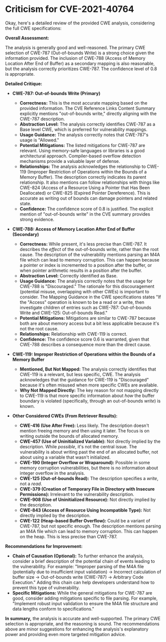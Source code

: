 # Criticism for CVE-2021-40764

Okay, here's a detailed review of the provided CWE analysis, considering the full CWE specifications:

**Overall Assessment:**

The analysis is generally good and well-reasoned. The primary CWE selection of CWE-787 (Out-of-bounds Write) is a strong choice given the information provided. The inclusion of CWE-788 (Access of Memory Location After End of Buffer) as a secondary mapping is also reasonable, but the analysis correctly prioritizes CWE-787. The confidence level of 0.8 is appropriate.

**Detailed Critique:**

*   **CWE-787: Out-of-bounds Write (Primary)**

    *   **Correctness:** This is the most accurate mapping based on the provided information. The CVE Reference Links Content Summary explicitly mentions "out-of-bounds write," directly aligning with the CWE-787 description.
    *   **Abstraction Level:** The analysis correctly identifies CWE-787 as a Base level CWE, which is preferred for vulnerability mappings.
    *   **Usage Guidance:** The analysis correctly notes that CWE-787's usage is "Allowed."
    *   **Potential Mitigations:** The listed mitigations for CWE-787 are relevant. Using memory-safe languages or libraries is a good architectural approach. Compiler-based overflow detection mechanisms provide a valuable layer of defense.
    *   **Relationships:** The analysis acknowledges the relationship to CWE-119 (Improper Restriction of Operations within the Bounds of a Memory Buffer). The description correctly indicates its parent relationship.  It also mentions can follow relationships with things like CWE-824 (Access of a Resource Using a Pointer that Has Been Deallocated) or CWE-825 (Expired Pointer Dereference). This is accurate as writing out of bounds can damage pointers and related state.
    *   **Confidence:** The confidence score of 0.8 is justified. The explicit mention of "out-of-bounds write" in the CVE summary provides strong evidence.

*   **CWE-788: Access of Memory Location After End of Buffer (Secondary)**

    *   **Correctness:** While present, it's less precise than CWE-787. It describes the *effect* of the out-of-bounds write, rather than the root cause. The description of the vulnerability mentions parsing an M4A file which can lead to memory corruption. This can happen because a pointer or index is incremented to a position after the buffer, or when pointer arithmetic results in a position after the buffer.
    *   **Abstraction Level:** Correctly identified as Base.
    *   **Usage Guidance:** The analysis correctly notes that the usage for CWE-788 is "Discouraged." The rationale for this discouragement (potential misuse, overlapping with other CWEs) is important to consider. The Mapping Guidance in the CWE specifications states "If the "Access" operation is known to be a read or a write, then investigate children of entries such as CWE-787: Out-of-bounds Write and CWE-125: Out-of-bounds Read."
    *   **Potential Mitigations:** Mitigations are similar to CWE-787 because both are about memory access but a bit less applicable because it's not the root cause.
    *   **Relationships:** Relationship with CWE-119 is correct.
    *   **Confidence:** The confidence score 0.6 is warranted, given that CWE-788 describes a consequence more than the direct cause.

*   **CWE-119: Improper Restriction of Operations within the Bounds of a Memory Buffer**

    *   **Mentioned, But Not Mapped:** The analysis correctly identifies that CWE-119 is a relevant, but less specific, CWE. The analysis acknowledges that the guidance for CWE-119 is "Discouraged" because it's often misused when more specific CWEs are available.
    *   **Why Not Mapped Directly:** The key reason for not mapping directly to CWE-119 is that more specific information about *how* the buffer boundary is violated (specifically, through an out-of-bounds *write*) is known.

*   **Other Considered CWEs (From Retriever Results):**

    *   **CWE-416 (Use After Free):** Less likely. The description doesn't mention freeing memory and then using it later. The focus is on writing outside the bounds of allocated memory.
    *   **CWE-457 (Use of Uninitialized Variable):**  Not directly implied by the description. While *possible*, it's not the central issue. The vulnerability is about writing past the end of an allocated buffer, not about using a variable that wasn't initialized.
    *   **CWE-190 (Integer Overflow or Wraparound):** Possible in some memory corruption vulnerabilities, but there is no information about integer overflow in the analysis.
    *   **CWE-125 (Out-of-bounds Read):** The description specifies a *write*, not a *read*.
    *   **CWE-379 (Creation of Temporary File in Directory with Insecure Permissions):** Irrelevant to the vulnerability description.
    *   **CWE-908 (Use of Uninitialized Resource):** Not directly implied by the description.
    *    **CWE-843 (Access of Resource Using Incompatible Type):** Not directly implied by the description.
    *   **CWE-122 (Heap-based Buffer Overflow):**  Could be a variant of CWE-787, but not specific enough. The description mentions parsing an M4A file which can lead to memory corruption. This can happen on the heap. This is less precise than CWE-787.

**Recommendations for Improvement:**

*   **Chain of Causation (Optional):** To further enhance the analysis, consider a brief description of the potential chain of events leading to the vulnerability. For example: "Improper parsing of the M4A file (potentially due to insufficient input validation) -> Incorrect calculation of buffer size -> Out-of-bounds write (CWE-787) -> Arbitrary Code Execution."  Adding this chain can help developers understand how to prevent this type of vulnerability.
*   **Specific Mitigations:** While the general mitigations for CWE-787 are good, consider adding mitigations specific to file parsing. For example, "Implement robust input validation to ensure the M4A file structure and data lengths conform to specifications."

**In summary,** the analysis is accurate and well-supported. The primary CWE selection is appropriate, and the reasoning is sound. The recommendations above are minor suggestions for enhancing the analysis's explanatory power and providing even more targeted mitigation advice.